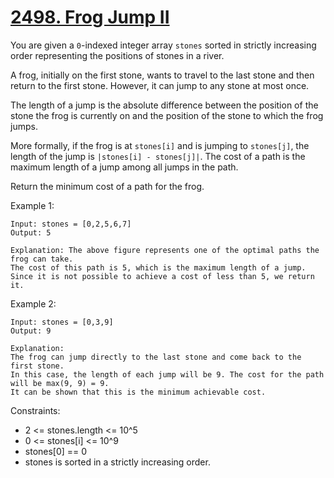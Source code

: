 # [2498. Frog Jump II](https://leetcode.com/problems/frog-jump-ii/description/)

You are given a `0`-indexed integer array `stones` sorted in strictly increasing order representing the positions of stones in a river.

A frog, initially on the first stone, wants to travel to the last stone and then return to the first stone. However, it can jump to any stone at most once.

The length of a jump is the absolute difference between the position of the stone the frog is currently on and the position of the stone to which the frog jumps.

More formally, if the frog is at `stones[i]` and is jumping to `stones[j]`, the length of the jump is `|stones[i] - stones[j]|`.
The cost of a path is the maximum length of a jump among all jumps in the path.

Return the minimum cost of a path for the frog.

 

Example 1:

    Input: stones = [0,2,5,6,7]
    Output: 5

    Explanation: The above figure represents one of the optimal paths the frog can take.
    The cost of this path is 5, which is the maximum length of a jump.
    Since it is not possible to achieve a cost of less than 5, we return it.

Example 2:

    Input: stones = [0,3,9]
    Output: 9

    Explanation: 
    The frog can jump directly to the last stone and come back to the first stone. 
    In this case, the length of each jump will be 9. The cost for the path will be max(9, 9) = 9.
    It can be shown that this is the minimum achievable cost.
 

Constraints:

* 2 <= stones.length <= 10^5
* 0 <= stones[i] <= 10^9
* stones[0] == 0
* stones is sorted in a strictly increasing order.